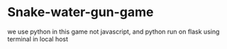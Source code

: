 # Snake-water-gun-game
we use python in this game not javascript, and python run on flask using terminal in local host
